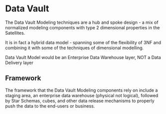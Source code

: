 # Data Vault

The Data Vault Modeling techniques are a hub and spoke design - a mix of normalized modeling components with type 2 dimensional properties in the Satellites.

It is in fact a hybrid data model - spanning some of the flexibility of 3NF and combining it with some of the techniques of dimensional modelling.

Data Vault Model would be an Enterprise Data Warehouse layer, NOT a Data Delivery layer

## Framework

The framework that the Data Vault Modeling components rely on include a staging area, an enterprise data warehouse (physical not logical), followed by Star Schemas, cubes, and other data release mechanisms to properly push the data to the end-users or business.

